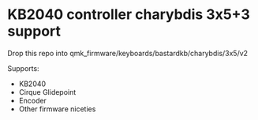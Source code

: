 # KB2040 controller charybdis 3x5+3 support

Drop this repo into qmk_firmware/keyboards/bastardkb/charybdis/3x5/v2

Supports:

* KB2040
* Cirque Glidepoint
* Encoder
* Other firmware niceties